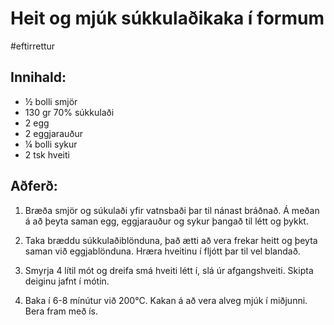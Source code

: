 # Heit og mjúk súkkulaðikaka í formum
#eftirrettur

## Innihald:
- ½ bolli smjör
- 130 gr 70% súkkulaði
- 2 egg
- 2 eggjarauður
- ¼ bolli sykur
- 2 tsk hveiti

## Aðferð:
1. Bræða smjör og súkulaði yfir vatnsbaði þar til nánast bráðnað. Á meðan á að þeyta saman egg, eggjarauður og sykur þangað til létt og þykkt.

2. Taka bræddu súkkulaðiblönduna, það ætti að vera frekar heitt og þeyta saman við eggjablönduna. Hræra hveitinu í fljótt þar til vel blandað.

3. Smyrja 4 lítil mót og dreifa smá hveiti létt í, slá úr afgangshveiti. Skipta deiginu jafnt í mótin.

4. Baka í 6-8 mínútur við 200°C. Kakan á að vera alveg mjúk í miðjunni. Bera fram með ís.
